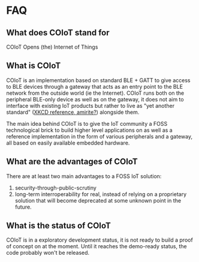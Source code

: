# FAQ

## What does COIoT stand for

COIoT Opens (the) Internet of Things

## What is COIoT

COIoT is an implementation based on standard BLE + GATT to give access to BLE devices through 
a gateway that acts as an entry point to the BLE network from the outside world (ie the
Internet). COIoT runs both on the peripheral BLE-only device as well as on the gateway, it
does not aim to interface with existing IoT products but rather to live as 
"yet another standard" ([XKCD reference, amirite?](https://xkcd.com/927/)) alongside them.

The main idea behind COIoT is to give the IoT community a FOSS technological brick to build
higher level applications on as well as a reference implementation in the form of various
peripherals and a gateway, all based on easily available embedded hardware.

## What are the advantages of COIoT

There are at least two main advantages to a FOSS IoT solution:

1. security-through-public-scrutiny
2. long-term interroperability for real, instead of relying on a proprietary solution that 
will become deprecated at some unknown point in the future.

## What is the status of COIoT

COIoT is in a exploratory development status, it is not ready to build a proof of concept on
at the moment. Until it reaches the demo-ready status, the code probably won't be released.
